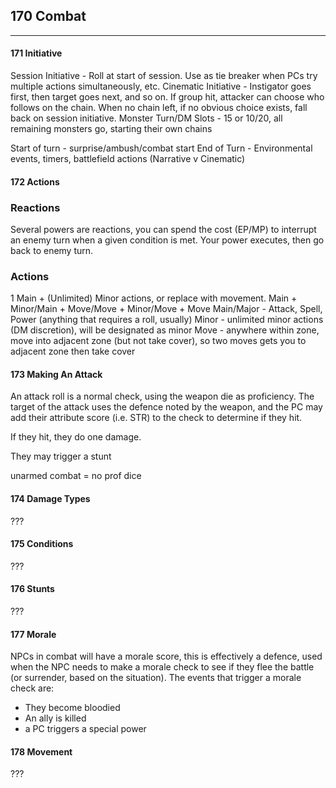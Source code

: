 ## 170 Combat
---
#### 171 Initiative
Session Initiative - Roll at start of session. Use as tie breaker when PCs try multiple actions simultaneously, etc.
Cinematic Initiative - Instigator goes first, then target goes next, and so on. If group hit, attacker can choose who follows on the chain. When no chain left, if no obvious choice exists, fall back on session initiative. 
Monster Turn/DM Slots - 15 or 10/20, all remaining monsters go, starting their own chains

Start of turn - surprise/ambush/combat start
End of Turn - Environmental events, timers, battlefield actions
(Narrative v Cinematic)
#### 172 Actions
### Reactions
Several powers are reactions, you can spend the cost (EP/MP) to interrupt an enemy turn when a given condition is met. Your power executes, then go back to enemy turn.

### Actions
1 Main + (Unlimited) Minor actions, or replace with movement.
Main + Minor/Main + Move/Move + Minor/Move + Move
Main/Major - Attack, Spell, Power (anything that requires a roll, usually)
Minor - unlimited minor actions (DM discretion), will be designated as minor
Move - anywhere within zone, move into adjacent zone (but not take cover), so two moves gets you to adjacent zone then take cover

#### 173 Making An Attack
An attack roll is a normal check, using the weapon die as proficiency. The target of the attack uses the defence noted by the weapon, and the PC may add their attribute score (i.e. STR) to the check to determine if they hit.

If they hit, they do one damage.

They may trigger a stunt

unarmed combat = no prof dice
#### 174 Damage Types
???
#### 175 Conditions
???
#### 176 Stunts
???
#### 177 Morale
NPCs in combat will have a morale score, this is effectively a defence, used when the NPC needs to make a morale check to see if they flee the battle (or surrender, based on the situation). The events that trigger a morale check are:
 - They become bloodied
 - An ally is killed
 - a PC triggers a special power
#### 178 Movement
???